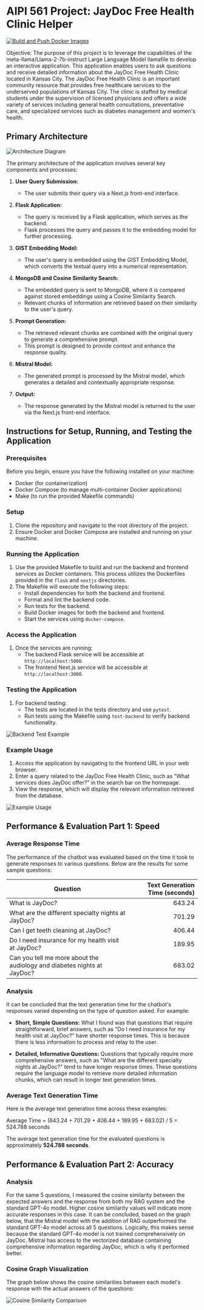 # AIPI 561 Project: JayDoc Free Health Clinic Helper

[![Build and Push Docker Images](https://github.com/sveerisetti10/JayDoc_University_of_Kansas_Chatbot/actions/workflows/docker-image.yml/badge.svg)](https://github.com/sveerisetti10/JayDoc_University_of_Kansas_Chatbot/actions/workflows/docker-image.yml)

Objective: The purpose of this project is to leverage the capabilities of the meta-llama/Llama-2-7b-instruct Large Language Model llamafile to develop an interactive application. This application enables users to ask questions and receive detailed information about the JayDoc Free Health Clinic located in Kansas City. The JayDoc Free Health Clinic is an important community resource that provides free healthcare services to the underserved populations of Kansas City. The clinic is staffed by medical students under the supervision of licensed physicians and offers a wide variety of services including general health consultations, preventative care, and specialized services such as diabetes management and women's health.


## Primary Architecture
![Architecture Diagram](nextjs/public/architecture.png)

The primary architecture of the application involves several key components and processes:

1. **User Query Submission:**
   - The user submits their query via a Next.js front-end interface.

2. **Flask Application:**
   - The query is received by a Flask application, which serves as the backend.
   - Flask processes the query and passes it to the embedding model for further processing.

3. **GIST Embedding Model:**
   - The user's query is embedded using the GIST Embedding Model, which converts the textual query into a numerical representation.

4. **MongoDB and Cosine Similarity Search:**
   - The embedded query is sent to MongoDB, where it is compared against stored embeddings using a Cosine Similarity Search.
   - Relevant chunks of information are retrieved based on their similarity to the user's query.

5. **Prompt Generation:**
   - The retrieved relevant chunks are combined with the original query to generate a comprehensive prompt.
   - This prompt is designed to provide context and enhance the response quality.

6. **Mistral Model:**
   - The generated prompt is processed by the Mistral model, which generates a detailed and contextually appropriate response.

7. **Output:**
   - The response generated by the Mistral model is returned to the user via the Next.js front-end interface.

## Instructions for Setup, Running, and Testing the Application

### Prerequisites

Before you begin, ensure you have the following installed on your machine:
- Docker (for containerization)
- Docker Compose (to manage multi-container Docker applications)
- Make (to run the provided Makefile commands)

### Setup

1. Clone the repository and navigate to the root directory of the project.
2. Ensure Docker and Docker Compose are installed and running on your machine.

### Running the Application

1. Use the provided Makefile to build and run the backend and frontend services as Docker containers. This process utilizes the Dockerfiles provided in the `flask` and `nextjs` directories.
2. The Makefile will execute the following steps:
   - Install dependencies for both the backend and frontend.
   - Format and lint the backend code.
   - Run tests for the backend.
   - Build Docker images for both the backend and frontend.
   - Start the services using `docker-compose`.

### Access the Application

1. Once the services are running:
   - The backend Flask service will be accessible at `http://localhost:5000`.
   - The frontend Next.js service will be accessible at `http://localhost:3000`.

### Testing the Application

1. For backend testing:
   - The tests are located in the tests directory and use `pytest`.
   - Run tests using the Makefile using `test-backend` to verify backend functionality.
  
![Backend Test Example](nextjs/public/backend_test.png)

### Example Usage

1. Access the application by navigating to the frontend URL in your web browser.
2. Enter a query related to the JayDoc Free Health Clinic, such as "What services does JayDoc offer?" in the search bar on the homepage.
3. View the response, which will display the relevant information retrieved from the database.

![Example Usage](nextjs/public/example_jaydoc.png)

## Performance & Evaluation Part 1: Speed 

### Average Response Time

The performance of the chatbot was evaluated based on the time it took to generate responses to various questions. Below are the results for some sample questions:

| Question                                                                | Text Generation Time (seconds) |
|-------------------------------------------------------------------------|-------------------------------:|
| What is JayDoc?                                                         |                         643.24 |
| What are the different specialty nights at JayDoc?                      |                         701.29 |
| Can I get teeth cleaning at JayDoc?                                     |                         406.44 |
| Do I need insurance for my health visit at JayDoc?                      |                         189.95 |
| Can you tell me more about the audiology and diabetes nights at JayDoc? |                         683.02 |

### Analysis

It can be concluded that the text generation time for the chatbot's responses varied depending on the type of question asked. For example:

- **Short, Simple Questions:** What I found was that questions that require straightforward, brief answers, such as "Do I need insurance for my health visit at JayDoc?" have shorter response times. This is because there is less information to process and relay to the user.

- **Detailed, Informative Questions:** Questions that typically require more comprehensive answers, such as "What are the different specialty nights at JayDoc?" tend to have longer response times. These questions require the language model to retrieve more detailed information chunks, which can result in longer text generation times.

### Average Text Generation Time

Here is the average text generation time across these examples: 

Average Time = (643.24 + 701.29 + 406.44 + 189.95 + 683.02) / 5 = 524.788 seconds

The average text generation time for the evaluated questions is approximately **524.788 seconds**.

## Performance & Evaluation Part 2: Accuracy

### Analysis

For the same 5 questions, I measured the cosine similarity between the expected answers and the response from both my RAG system and the standard GPT-4o model. Higher cosine similarity values will indicate more accurate responses in this case. It can be concluded, based on the graph below, that the Mistral model with the addition of RAG outperformed the standard GPT-4o model across all 5 questions. Logically, this makes sense because the standard GPT-4o model is not trained comprehensively on JayDoc. Mistral has access to the vectorized database containing comprehensive information regarding JayDoc, which is why it performed better. 

### Cosine Graph Visualization

The graph below shows the cosine similarities between each model's response with the actual answers of the questions:

![Cosine Similarity Comparison](nextjs/public/cosine_similarity.png)




